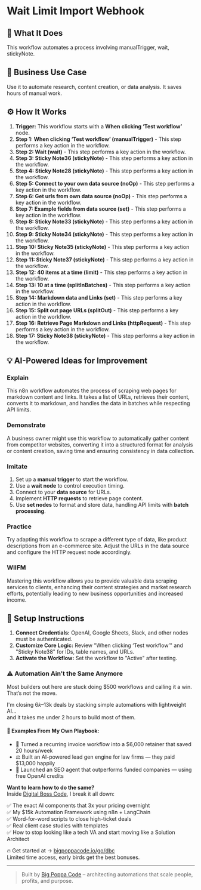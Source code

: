 # Wait Limit Import Webhook

## 🚀 What It Does
This workflow automates a process involving manualTrigger, wait, stickyNote.

## 💼 Business Use Case
Use it to automate research, content creation, or data analysis. It saves hours of manual work.

## ⚙️ How It Works
1.  **Trigger:** This workflow starts with a **When clicking ‘Test workflow’** node.
2. **Step 1: When clicking ‘Test workflow’ (manualTrigger)** - This step performs a key action in the workflow.
3. **Step 2: Wait (wait)** - This step performs a key action in the workflow.
4. **Step 3: Sticky Note36 (stickyNote)** - This step performs a key action in the workflow.
5. **Step 4: Sticky Note28 (stickyNote)** - This step performs a key action in the workflow.
6. **Step 5: Connect to your own data source (noOp)** - This step performs a key action in the workflow.
7. **Step 6: Get urls from own data source (noOp)** - This step performs a key action in the workflow.
8. **Step 7: Example fields from data source (set)** - This step performs a key action in the workflow.
9. **Step 8: Sticky Note33 (stickyNote)** - This step performs a key action in the workflow.
10. **Step 9: Sticky Note34 (stickyNote)** - This step performs a key action in the workflow.
11. **Step 10: Sticky Note35 (stickyNote)** - This step performs a key action in the workflow.
12. **Step 11: Sticky Note37 (stickyNote)** - This step performs a key action in the workflow.
13. **Step 12: 40 items at a time (limit)** - This step performs a key action in the workflow.
14. **Step 13: 10 at a time (splitInBatches)** - This step performs a key action in the workflow.
15. **Step 14: Markdown data and Links (set)** - This step performs a key action in the workflow.
16. **Step 15: Split out page URLs (splitOut)** - This step performs a key action in the workflow.
17. **Step 16: Retrieve Page Markdown and Links (httpRequest)** - This step performs a key action in the workflow.
18. **Step 17: Sticky Note38 (stickyNote)** - This step performs a key action in the workflow.

## 💡 AI-Powered Ideas for Improvement
### Explain
This n8n workflow automates the process of scraping web pages for markdown content and links. It takes a list of URLs, retrieves their content, converts it to markdown, and handles the data in batches while respecting API limits.

### Demonstrate
A business owner might use this workflow to automatically gather content from competitor websites, converting it into a structured format for analysis or content creation, saving time and ensuring consistency in data collection.

### Imitate
1. Set up a **manual trigger** to start the workflow.
2. Use a **wait node** to control execution timing.
3. Connect to your **data source** for URLs.
4. Implement **HTTP requests** to retrieve page content.
5. Use **set nodes** to format and store data, handling API limits with **batch processing**.

### Practice
Try adapting this workflow to scrape a different type of data, like product descriptions from an e-commerce site. Adjust the URLs in the data source and configure the HTTP request node accordingly.

### WIIFM
Mastering this workflow allows you to provide valuable data scraping services to clients, enhancing their content strategies and market research efforts, potentially leading to new business opportunities and increased income.

## 🔧 Setup Instructions
1. **Connect Credentials:** OpenAI, Google Sheets, Slack, and other nodes must be authenticated.
2. **Customize Core Logic:** Review "When clicking ‘Test workflow’" and "Sticky Note38" for IDs, table names, and URLs.
3. **Activate the Workflow:** Set the workflow to "Active" after testing.

### ⚠️ Automation Ain’t the Same Anymore

Most builders out here are stuck doing $500 workflows and calling it a win.  
That’s not the move.  

I'm closing $6k–$13k deals by stacking simple automations with lightweight AI...  
and it takes me under 2 hours to build most of them.

#### 🧠 Examples From My Own Playbook:
- 🔁 Turned a recurring invoice workflow into a $6,000 retainer that saved 20 hours/week  
- ⚖️ Built an AI-powered lead gen engine for law firms — they paid $13,000 happily  
- 🚀 Launched an SEO agent that outperforms funded companies — using free OpenAI credits  

**Want to learn how to do the same?**  
Inside [Digital Boss Code](https://bigpoppacode.io/go/dbc), I break it all down:

✅ The exact AI components that 3x your pricing overnight  
✅ My $15k Automation Framework using n8n + LangChain  
✅ Word-for-word scripts to close high-ticket deals  
✅ Real client case studies with templates  
✅ How to stop looking like a tech VA and start moving like a Solution Architect  

🔥 Get started at → [bigpoppacode.io/go/dbc](https://bigpoppacode.io/go/dbc)  
Limited time access, early birds get the best bonuses.

---
> Built by [Big Poppa Code](https://bigpoppacode.io) – architecting automations that scale people, profits, and purpose.
